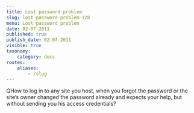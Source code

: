 ```yaml
---
title: Lost password problem
slug: lost-password-problem-128
menu: Lost password problem
date: 02-07-2011
published: true
publish_date: 02-07-2011
visible: true
taxonomy:
    category: docs
routes:
    aliases:
        - /slug
---
```


<a name="intro-q"></a>

QHow to log in to any site you host, when you forgot the password or the site’s owner changed the password already and expects your help, but without sending you his access credentials?